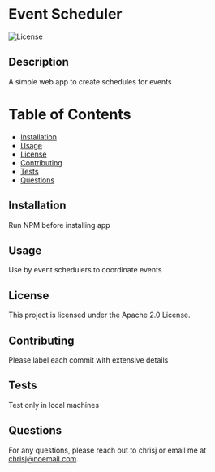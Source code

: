 # Event Scheduler

  ![License](https://img.shields.io/badge/license-Apache2.0-blue.svg)

## Description
A simple web app to create schedules for events


# Table of Contents
* [Installation](#installation)
* [Usage](#usage)
* [License](#license)
* [Contributing](#contributing)
* [Tests](#tests)
* [Questions](#questions)

## Installation
Run NPM before installing app

## Usage
Use by event schedulers to coordinate events

## License
This project is licensed under the Apache 2.0 License.

## Contributing
Please label each commit with extensive details

## Tests
Test only in local machines

## Questions
For any questions, please reach out to chrisj or email me at chrisj@noemail.com.